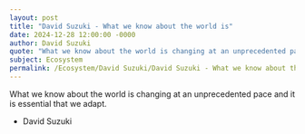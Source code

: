 ```yaml
---
layout: post
title: "David Suzuki - What we know about the world is"
date: 2024-12-28 12:00:00 -0000
author: David Suzuki
quote: "What we know about the world is changing at an unprecedented pace and it is essential that we adapt."
subject: Ecosystem
permalink: /Ecosystem/David Suzuki/David Suzuki - What we know about the world is
---
```


What we know about the world is changing at an unprecedented pace and it is essential that we adapt.

- David Suzuki
